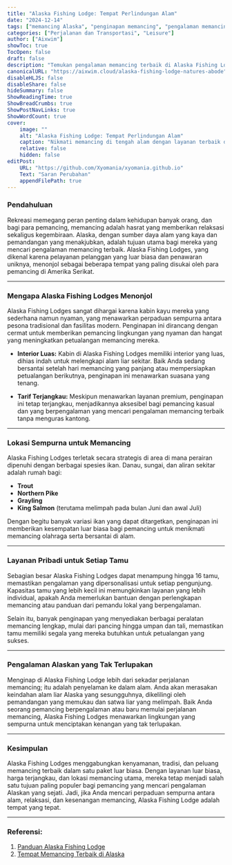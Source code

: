 ```yaml
---
title: "Alaska Fishing Lodge: Tempat Perlindungan Alam"
date: "2024-12-14"
tags: ["memancing Alaska", "penginapan memancing", "pengalaman memancing", "warisan Alaska", "rekreasi luar ruangan"]
categories: ["Perjalanan dan Transportasi", "Leisure"]
author: ["Aixwim"]
showToc: true
TocOpen: false
draft: false
description: "Temukan pengalaman memancing terbaik di Alaska Fishing Lodge, di mana kenyamanan, keterjangkauan, dan berbagai spesies ikan bertemu."
canonicalURL: "https://aixwim.cloud/alaska-fishing-lodge-natures-abode"
disableHLJS: false
disableShare: false
hideSummary: false
ShowReadingTime: true
ShowBreadCrumbs: true
ShowPostNavLinks: true
ShowWordCount: true
cover:
    image: ""
    alt: "Alaska Fishing Lodge: Tempat Perlindungan Alam"
    caption: "Nikmati memancing di tengah alam dengan layanan terbaik di Alaska Fishing Lodge."
    relative: false
    hidden: false
editPost:
    URL: "https://github.com/Xyomania/xyomania.github.io"
    Text: "Saran Perubahan"
    appendFilePath: true
---
```


### Pendahuluan

Rekreasi memegang peran penting dalam kehidupan banyak orang, dan bagi para pemancing, memancing adalah hasrat yang memberikan relaksasi sekaligus kegembiraan. Alaska, dengan sumber daya alam yang kaya dan pemandangan yang menakjubkan, adalah tujuan utama bagi mereka yang mencari pengalaman memancing terbaik. Alaska Fishing Lodges, yang dikenal karena pelayanan pelanggan yang luar biasa dan penawaran uniknya, menonjol sebagai beberapa tempat yang paling disukai oleh para pemancing di Amerika Serikat.

---

### Mengapa Alaska Fishing Lodges Menonjol

Alaska Fishing Lodges sangat dihargai karena kabin kayu mereka yang sederhana namun nyaman, yang menawarkan perpaduan sempurna antara pesona tradisional dan fasilitas modern. Penginapan ini dirancang dengan cermat untuk memberikan pemancing lingkungan yang nyaman dan hangat yang meningkatkan petualangan memancing mereka.

- **Interior Luas:** Kabin di Alaska Fishing Lodges memiliki interior yang luas, dihias indah untuk melengkapi alam liar sekitar. Baik Anda sedang bersantai setelah hari memancing yang panjang atau mempersiapkan petualangan berikutnya, penginapan ini menawarkan suasana yang tenang.

- **Tarif Terjangkau:** Meskipun menawarkan layanan premium, penginapan ini tetap terjangkau, menjadikannya aksesibel bagi pemancing kasual dan yang berpengalaman yang mencari pengalaman memancing terbaik tanpa menguras kantong.

---

### Lokasi Sempurna untuk Memancing

Alaska Fishing Lodges terletak secara strategis di area di mana perairan dipenuhi dengan berbagai spesies ikan. Danau, sungai, dan aliran sekitar adalah rumah bagi:

- **Trout**
- **Northern Pike**
- **Grayling**
- **King Salmon** (terutama melimpah pada bulan Juni dan awal Juli)

Dengan begitu banyak variasi ikan yang dapat ditargetkan, penginapan ini memberikan kesempatan luar biasa bagi pemancing untuk menikmati memancing olahraga serta bersantai di alam.

---

### Layanan Pribadi untuk Setiap Tamu

Sebagian besar Alaska Fishing Lodges dapat menampung hingga 16 tamu, memastikan pengalaman yang dipersonalisasi untuk setiap pengunjung. Kapasitas tamu yang lebih kecil ini memungkinkan layanan yang lebih individual, apakah Anda memerlukan bantuan dengan perlengkapan memancing atau panduan dari pemandu lokal yang berpengalaman.

Selain itu, banyak penginapan yang menyediakan berbagai peralatan memancing lengkap, mulai dari pancing hingga umpan dan tali, memastikan tamu memiliki segala yang mereka butuhkan untuk petualangan yang sukses.

---

### Pengalaman Alaskan yang Tak Terlupakan

Menginap di Alaska Fishing Lodge lebih dari sekadar perjalanan memancing; itu adalah penyelaman ke dalam alam. Anda akan merasakan keindahan alam liar Alaska yang sesungguhnya, dikelilingi oleh pemandangan yang memukau dan satwa liar yang melimpah. Baik Anda seorang pemancing berpengalaman atau baru memulai perjalanan memancing, Alaska Fishing Lodges menawarkan lingkungan yang sempurna untuk menciptakan kenangan yang tak terlupakan.

---

### Kesimpulan

Alaska Fishing Lodges menggabungkan kenyamanan, tradisi, dan peluang memancing terbaik dalam satu paket luar biasa. Dengan layanan luar biasa, harga terjangkau, dan lokasi memancing utama, mereka tetap menjadi salah satu tujuan paling populer bagi pemancing yang mencari pengalaman Alaskan yang sejati. Jadi, jika Anda mencari perpaduan sempurna antara alam, relaksasi, dan kesenangan memancing, Alaska Fishing Lodge adalah tempat yang tepat.

---

### Referensi:
1. [Panduan Alaska Fishing Lodge](https://www.travelalaska.com)
2. [Tempat Memancing Terbaik di Alaska](https://www.alaska.org/fishing)
